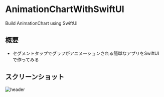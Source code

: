 # AnimationChartWithSwiftUI
Build AnimationChart using SwiftUI

## 概要
- セグメントタップでグラフがアニメーションされる簡単なアプリをSwiftUIで作ってみる

## スクリーンショット
![header](./screen.jpg)


